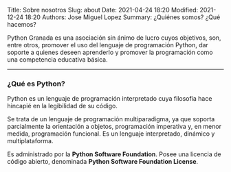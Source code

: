 Title: Sobre nosotros
Slug: about
Date: 2021-04-24 18:20
Modified: 2021-12-24 18:20
Authors: Jose Miguel Lopez
Summary: ¿Quiénes somos? ¿Qué hacemos?


Python Granada es una asociación sin ánimo de lucro cuyos objetivos, son, entre otros, promover el uso del lenguaje de programación Python, dar soporte a quienes deseen aprenderlo y promover la programación como una competencia educativa básica.

---

### ¿Qué es Python?

Python es un lenguaje de programación interpretado cuya filosofía hace hincapié en la legibilidad de su código. 

Se trata de un lenguaje de programación multiparadigma, ya que soporta parcialmente la orientación a objetos, programación imperativa y, en menor medida, programación funcional. Es un lenguaje interpretado, dinámico y multiplataforma.

Es administrado por la **Python Software Foundation**. Posee una licencia de código abierto, denominada **Python Software Foundation License**.
